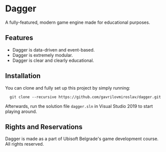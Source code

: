 # Dagger

A fully-featured, modern game engine made for educational purposes.

## Features

- Dagger is data-driven and event-based.
- Dagger is extremely modular.
- Dagger is clear and clearly educational.

## Installation

You can clone and fully set up this project by simply running:

```git
  git clone --recursive https://github.com/gavrilovmiroslav/dagger.git
```

Afterwards, run the solution file `dagger.sln` in Visual Studio 2019 to start playing around. 

## Rights and Reservations

Dagger is made as a part of Ubisoft Belgrade's game development course. All rights reserved.
